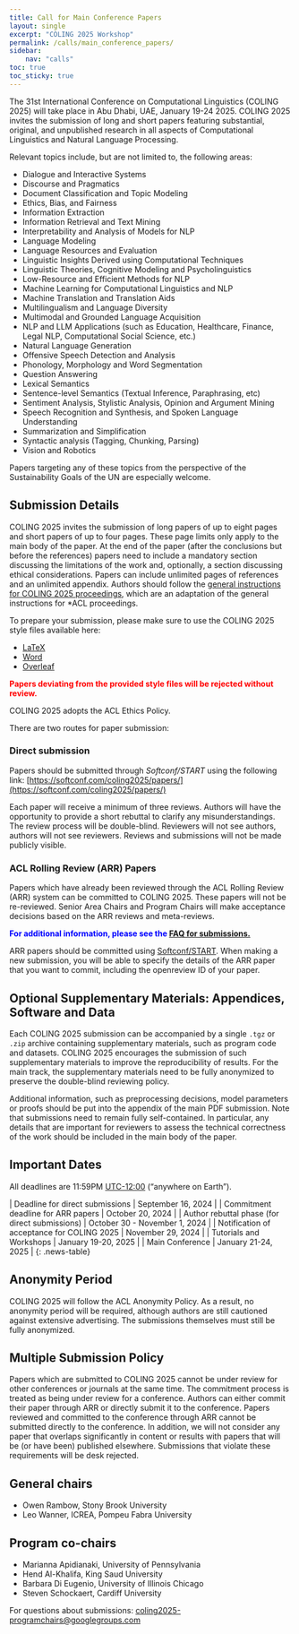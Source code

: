 ```yaml
---
title: Call for Main Conference Papers
layout: single
excerpt: "COLING 2025 Workshop"
permalink: /calls/main_conference_papers/
sidebar: 
    nav: "calls"
toc: true
toc_sticky: true
---
```


The 31st International Conference on Computational Linguistics (COLING 2025) will take place in Abu Dhabi, UAE, January 19-24 2025. COLING 2025 invites the submission of long and short papers featuring substantial, original, and unpublished research in all aspects of Computational Linguistics and Natural Language Processing.

Relevant topics include, but are not limited to, the following areas:

- Dialogue and Interactive Systems
- Discourse and Pragmatics
- Document Classification and Topic Modeling
- Ethics, Bias, and Fairness
- Information Extraction
- Information Retrieval and Text Mining
- Interpretability and Analysis of Models for NLP
- Language Modeling
- Language Resources and Evaluation
- Linguistic Insights Derived using Computational Techniques
- Linguistic Theories, Cognitive Modeling and Psycholinguistics
- Low-Resource and Efficient Methods for NLP
- Machine Learning for Computational Linguistics and NLP
- Machine Translation and Translation Aids
- Multilingualism and Language Diversity
- Multimodal and Grounded Language Acquisition
- NLP and LLM Applications (such as Education, Healthcare, Finance, Legal NLP, Computational Social Science, etc.)
- Natural Language Generation
- Offensive Speech Detection and Analysis
- Phonology, Morphology and Word Segmentation
- Question Answering
- Lexical Semantics
- Sentence-level Semantics (Textual Inference, Paraphrasing, etc)
- Sentiment Analysis, Stylistic Analysis, Opinion and Argument Mining
- Speech Recognition and Synthesis, and Spoken Language Understanding
- Summarization and Simplification
- Syntactic analysis (Tagging, Chunking, Parsing)
- Vision and Robotics

Papers targeting any of these topics from the perspective of the Sustainability Goals of the UN are especially welcome.

## Submission Details

COLING 2025 invites the submission of long papers of up to eight pages and short papers of up to four pages. These page limits only apply to the main body of the paper. At the end of the paper (after the conclusions but before the references) papers need to include a mandatory section discussing the limitations of the work and, optionally, a section discussing ethical considerations. Papers can include unlimited pages of references and an unlimited appendix.  Authors should follow the [general instructions for COLING 2025 proceedings](https://coling2025.org/downloads/coling-2025.pdf), which are an adaptation of the general instructions for *ACL proceedings. 

To prepare your submission, please make sure to use the COLING 2025 style files available here:

- [LaTeX](https://coling2025.org/downloads/coling-2025.zip)
- [Word](https://coling2025.org/downloads/coling-2025.docx)
- [Overleaf](https://www.overleaf.com/latex/templates/instructions-for-coling-2025-proceedings/hfhcytgpqmzf)

<span style="color:red; font-weight:bold;">Papers deviating from the provided style files will be rejected without review.</span>

COLING 2025 adopts the ACL Ethics Policy.

There are two routes for paper submission:

### Direct submission

Papers should be submitted through *Softconf/START* using the following link:
[https://softconf.com/coling2025/papers/](https://softconf.com/coling2025/papers/)

Each paper will receive a minimum of three reviews. Authors will have the opportunity to provide a short rebuttal to clarify any misunderstandings. The review process will be double-blind. Reviewers will not see authors, authors will not see reviewers. Reviews and submissions will not be made publicly visible.

### ACL Rolling Review (ARR) Papers

Papers which have already been reviewed through the ACL Rolling Review (ARR) system can be committed to COLING 2025. These papers will not be re-reviewed. Senior Area Chairs and Program Chairs will make acceptance decisions based on the ARR reviews and meta-reviews.

<span style="color:blue; font-weight:bold;">For additional information, please see the <a href="https://coling2025.org/faqs/submission/">FAQ for submissions.</a></span>

ARR papers should be committed using [Softconf/START](https://softconf.com/coling2025/papers/). When making a new submission, you will be able to specify the details of the ARR paper that you want to commit, including the openreview ID of your paper.

## Optional Supplementary Materials: Appendices, Software and Data

Each COLING 2025 submission can be accompanied by a single `.tgz` or `.zip` archive containing supplementary materials, such as program code and datasets. COLING 2025 encourages the submission of such supplementary materials to improve the reproducibility of results. For the main track, the supplementary materials need to be fully anonymized to preserve the double-blind reviewing policy.

Additional information, such as preprocessing decisions, model parameters or proofs should be put into the appendix of the main PDF submission. Note that submissions need to remain fully self-contained. In particular, any details that are important for reviewers to assess the technical correctness of the work should be included in the main body of the paper.

## Important Dates

All deadlines are 11:59PM [UTC-12:00](https://www.timeanddate.com/time/zone/timezone/utc-12) (“anywhere on Earth”).

<style>
.news-table { font-size: .9em; table-layout: fixed; text-align: left; }
.news-table tr td:nth-child(1) { font-weight: bold; width: 80em; }
.news-table tr td:nth-child(2) { width: 55em; }
</style>

| Deadline for direct submissions | September 16, 2024 |
| Commitment deadline for ARR papers | October 20, 2024 |
| Author rebuttal phase (for direct submissions) | October 30 - November 1, 2024 |
| Notification of acceptance for COLING 2025 | November 29, 2024 |
| Tutorials and Workshops | January 19-20, 2025 |
| Main Conference | January 21-24, 2025 |
{: .news-table}

## Anonymity Period

COLING 2025 will follow the ACL Anonymity Policy. As a result, no anonymity period will be required, although authors are still cautioned against extensive advertising. The submissions themselves must still be fully anonymized.

## Multiple Submission Policy

Papers which are submitted to COLING 2025 cannot be under review for other conferences or journals at the same time. The commitment process is treated as being under review for a conference. Authors can either commit their paper through ARR or directly submit it to the conference. Papers reviewed and committed to the conference through ARR cannot be submitted directly to the conference. In addition, we will not consider any paper that overlaps significantly in content or results with papers that will be (or have been) published elsewhere. Submissions that violate these requirements will be desk rejected.

## General chairs

- Owen Rambow, Stony Brook University
- Leo Wanner, ICREA, Pompeu Fabra University

## Program co-chairs

- Marianna Apidianaki, University of Pennsylvania
- Hend Al-Khalifa, King Saud University
- Barbara Di Eugenio, University of Illinois Chicago
- Steven Schockaert, Cardiff University

For questions about submissions: [coling2025-programchairs@googlegroups.com](mailto:coling2025-programchairs@googlegroups.com)